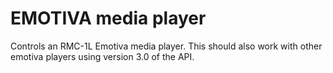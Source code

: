 # EMOTIVA media player

Controls an RMC-1L Emotiva media player. This should also work with other emotiva players using version 3.0 of the API.